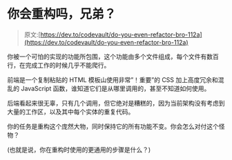 # 你会重构吗，兄弟？

> 原文:[https://dev.to/codevault/do-you-even-refactor-bro-112a](https://dev.to/codevault/do-you-even-refactor-bro-112a)

你被一个可怕的实现的功能所包围，这个功能由多个文件组成，每个文件有数百行，在完成工作的时候几乎不能爬行。

前端是一个复制粘贴的 HTML 模板山使用非常”！重要”的 CSS 加上高度冗余和混乱的 JavaScript 函数，谁知道它们是从哪里调用的，甚至不知道如何使用。

后端看起来很无辜，只有几个调用，但它绝对是糟糕的，因为当前架构没有考虑到大量的工作区，以及其中每个实体的重复代码。

你的任务是重构这个庞然大物，同时保持它的所有功能不变。你会怎么对付这个怪物？

(也就是说，你在重构时使用的更通用的步骤是什么？)